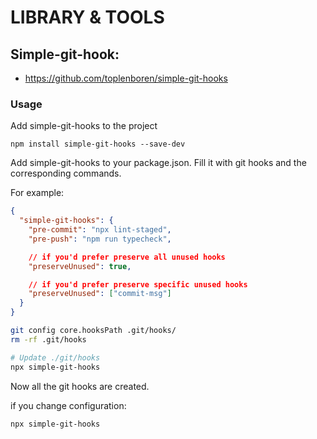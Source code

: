 # LIBRARY & TOOLS

## Simple-git-hook:

- https://github.com/toplenboren/simple-git-hooks

### Usage

Add simple-git-hooks to the project

```
npm install simple-git-hooks --save-dev
```

Add simple-git-hooks to your package.json. Fill it with git hooks and the
corresponding commands.

For example:

```json
{
  "simple-git-hooks": {
    "pre-commit": "npx lint-staged",
    "pre-push": "npm run typecheck",

    // if you'd prefer preserve all unused hooks
    "preserveUnused": true,

    // if you'd prefer preserve specific unused hooks
    "preserveUnused": ["commit-msg"]
  }
}
```

```bash
git config core.hooksPath .git/hooks/
rm -rf .git/hooks
```

```bash
# Update ./git/hooks
npx simple-git-hooks
```

Now all the git hooks are created.

if you change configuration:

```bash
npx simple-git-hooks
```
